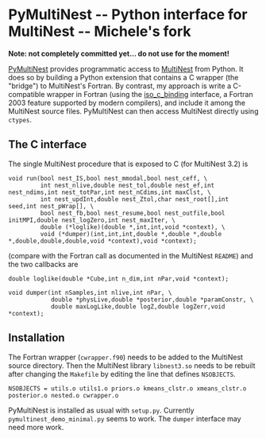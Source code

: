 PyMultiNest -- Python interface for MultiNest -- Michele's fork
===============================================================

**Note: not completely committed yet... do not use for the moment!**

[PyMultiNest](http://johannesbuchner.github.com/PyMultiNest) provides programmatic access to [MultiNest](http://ccpforge.cse.rl.ac.uk/gf/project/multinest) from Python. It does so by building a Python extension that contains a C wrapper (the "bridge") to MultiNest's Fortran. By contrast, my approach is write a C-compatible wrapper in Fortran (using the [iso_c_binding](http://fortran90.org/src/best-practices.html) interface, a Fortran 2003 feature supported by modern compilers), and include it among the MultiNest source files. PyMultiNest can then access MultiNest directly using `ctypes`.

The C interface
---------------

The single MultiNest procedure that is exposed to C (for MultiNest 3.2) is

    void run(bool nest_IS,bool nest_mmodal,bool nest_ceff, \
             int nest_nlive,double nest_tol,double nest_ef,int nest_ndims,int nest_totPar,int nest_nCdims,int maxClst, \
             int nest_updInt,double nest_Ztol,char nest_root[],int seed,int nest_pWrap[], \
             bool nest_fb,bool nest_resume,bool nest_outfile,bool initMPI,double nest_logZero,int nest_maxIter, \
             double (*loglike)(double *,int,int,void *context), \
             void (*dumper)(int,int,int,double *,double *,double *,double,double,double,void *context),void *context);

(compare with the Fortran call as documented in the MultiNest `README`) and the two callbacks are

    double loglike(double *Cube,int n_dim,int nPar,void *context);

    void dumper(int nSamples,int nlive,int nPar, \
                double *physLive,double *posterior,double *paramConstr, \
                double maxLogLike,double logZ,double logZerr,void *context);

Installation
------------

The Fortran wrapper (`cwrapper.f90`) needs to be added to the MultiNest source directory. Then the MultiNest library `libnest3.so` needs to be rebuilt after changing the `Makefile` by editing the line that defines `NSOBJECTS`.

    NSOBJECTS = utils.o utils1.o priors.o kmeans_clstr.o xmeans_clstr.o posterior.o nested.o cwrapper.o

PyMultiNest is installed as usual with `setup.py`. Currently `pymultinest_demo_minimal.py` seems to work. The `dumper` interface may need more work.
